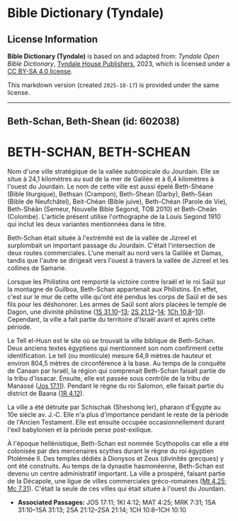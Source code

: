 # Bible Dictionary (Tyndale)

## License Information

**Bible Dictionary (Tyndale)** is based on and adapted from: _Tyndale Open Bible Dictionary_, [Tyndale House Publishers](https://tyndaleopenresources.com/), 2023, which is licensed under a [CC BY-SA 4.0 license](https://creativecommons.org/licenses/by-sa/4.0/legalcode.en).

This markdown version (created `2025-10-17`) is provided under the same license.



--------------------------------

## Beth-Schan, Beth-Shean (id: 602038)

BETH\-SCHAN, BETH\-SCHEAN
=========================

Nom d'une ville stratégique de la vallée subtropicale du Jourdain. Elle se situe à 24,1 kilomètres au sud de la mer de Galilée et à 6,4 kilomètres à l'ouest du Jourdain. Le nom de cette ville est aussi épelé Beth\-Shéane (Bible liturgique), Bethsan (Crampon), Beth\-Shean (Darby), Beth\-Séan (Bible de Neufchâtel), Beit\-Chéan (Bible juive), Beth\-Chéan (Parole de Vie), Beth\-Shéân (Semeur, Nouvelle Bible Segond, TOB 2010\) et Beth\-Cheân (Colombe). L'article présent utilise l'orthographe de la Louis Segond 1910 qui inclut les deux variantes mentionnées dans le titre. 

Beth\-Schan était située à l'extrémité est de la vallée de Jizreel et surplombait un important passage du Jourdain. C'était l'intersection de deux routes commerciales. L'une menait au nord vers la Galilée et Damas, tandis que l'autre se dirigeait vers l'ouest à travers la vallée de Jizreel et les collines de Samarie.

Lorsque les Philistins ont remporté la victoire contre Israël et le roi Saül sur la montagne de Guilboa, Beth\-Schan appartenait aux Philistins. En effet, c'est sur le mur de cette ville qu'ont été pendus les corps de Saül et de ses fils pour les déshonorer. Les armes de Saül sont alors placées le temple de Dagon, une divinité philistine ([1S 31\.10](https://ref.ly/1Sam31:10-1Sam31:13)–[13](https://ref.ly/1Sam31:10-1Sam31:13); [2S 21\.12](https://ref.ly/2Sam21:12-2Sam21:14)–[14](https://ref.ly/2Sam21:12-2Sam21:14); [1Ch 10\.8](https://ref.ly/1Chr10:8-1Chr10:10)–[10](https://ref.ly/1Chr10:8-1Chr10:10)). Cependant, la ville a fait partie du territoire d'Israël avant et après cette période.

Le Tell el\-Husn est le site où se trouvait la ville biblique de Beth\-Schan. Deux anciens textes égyptiens qui mentionnent son nom confirment cette identification. Le tell (ou monticule) mesure 64,9 mètres de hauteur et environ 804,5 mètres de circonférence à la base. Au temps de la conquête de Canaan par Israël, la région qui comprenait Beth\-Schan faisait partie de la tribu d'Issacar. Ensuite, elle est passée sous contrôle de la tribu de Manassé ([Jos 17\.11](https://ref.ly/Josh17:11)). Pendant le règne du roi Salomon, elle faisait partie du district de Baana ([1R 4\.12](https://ref.ly/1Kgs4:12)).

La ville a été détruite par Schischak (Sheshonq Ier), pharaon d'Égypte au 10e siècle av. J.‑C. Elle n'a plus d'importance pendant le reste de la période de l'Ancien Testament. Elle est ensuite occupée occasionnellement durant l'exil babylonien et la période perse post\-exilique.

À l'époque hellénistique, Beth\-Schan est nommée Scythopolis car elle a été colonisée par des mercenaires scythes durant le règne du roi égyptien Ptolémée II. Des temples dédiés à Dionysos et Zeus (divinités grecques) y ont été construits. Au temps de la dynastie hasmonéenne, Beth\-Schan est devenu un centre administratif important. La ville a prospéré, faisant partie de la Décapole, une ligue de villes commerciales gréco\-romaines ([Mt 4\.25](https://ref.ly/Matt4:25); [Mc 7\.31](https://ref.ly/Mark7:31)). C'était la seule de ces villes qui était située à l'ouest du Jourdain.

* **Associated Passages:** JOS 17:11; 1KI 4:12; MAT 4:25; MRK 7:31; 1SA 31:10–1SA 31:13; 2SA 21:12–2SA 21:14; 1CH 10:8–1CH 10:10

